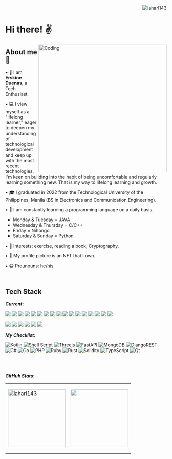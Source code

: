 <p align="right"> <img src="https://komarev.com/ghpvc/?username=laharl143&label=Profile%20views&color=0e75b6&style=flat" alt="laharl143" /> </p>
<h1 align="left">Hi there! ✌</h1>

<img align="right" alt="Coding" width="400" src="https://media1.giphy.com/media/5eLDrEaRGHegx2FeF2/giphy.gif?cid=ecf05e47wp91l6wds6rlx7p3674si5t3x4a1s3vo6j9nqnbe&rid=giphy.gif&ct=s">

<h2>About me 👦</h2>
<p>• 👀 I am <strong>Erskine Duenas</strong>, a Tech Enthusiast. </p>
<p>• 💻 I view myself as a "lifelong learner," eager to deepen my understanding of technological development and keep up with the most recent technologies. I'm keen on building into the habit of being uncomfortable and regularly learning something new. That is my way to lifelong learning and growth. </p>
<p>• 🎓 I graduated in 2022 from the Technological University of the Philippines, Manila (BS in Electronics and Communication Engineering).</p>
<p>• 🌱 I am constantly learning a programming language on a daily basis.</p>
<ul type="square">
<li>Monday & Tuesday = JAVA</li>
<li>Wednesday & Thursday = C/C++</li>
<li>Friday = Nihongo</li>
<li>Saturday & Sunday = Python</li>
</ul>
<p>• 📌 Interests: exercise, reading a book, Cryptography.</p>
<!--<p>• 💼 As a freelancer, I'm currently working on a web3/blockchain company called DRDC(https://wearedrdc.io/). -->
<p>• 🐒 My profile picture is an NFT that I own.</p>
<p>• 😀 Prounouns: he/his</p>


<!----------------
laharl143/laharl143 is a ✨ special ✨ repository because its `README.md` (this file) appears on your GitHub profile.
You can click the Preview link to take a look at your changes.
------------->
<br>
<h2>Tech Stack</h2>

<b>*Current*:</b> 

<p align="left">

<img src="https://img.shields.io/badge/java-%23ED8B00.svg?style=for-the-badge&logo=java&logoColor=white">
<img src="https://img.shields.io/badge/c++-%2300599C.svg?style=for-the-badge&logo=c%2B%2B&logoColor=white">
<img src="https://img.shields.io/badge/python-3670A0?style=for-the-badge&logo=python&logoColor=ffdd54"> 
<img src="https://img.shields.io/badge/javascript-%23323330.svg?style=for-the-badge&logo=javascript&logoColor=%23F7DF1E"> 
<img src="https://img.shields.io/badge/html5-%23E34F26.svg?style=for-the-badge&logo=html5&logoColor=white"> 
<img src="https://img.shields.io/badge/css3-%231572B6.svg?style=for-the-badge&logo=css3&logoColor=white">  
<img src="https://img.shields.io/badge/bootstrap-%23563D7C.svg?style=for-the-badge&logo=bootstrap&logoColor=white"> 
<img src="https://img.shields.io/badge/github-%23121011.svg?style=for-the-badge&logo=github&logoColor=white"> 
<img src="https://img.shields.io/badge/git-%23F05033.svg?style=for-the-badge&logo=git&logoColor=white"> 
<img src="https://img.shields.io/badge/gitlab-%23181717.svg?style=for-the-badge&logo=gitlab&logoColor=white"> 
<img src="https://img.shields.io/badge/mysql-%2300f.svg?style=for-the-badge&logo=mysql&logoColor=white"> 
<img src="https://img.shields.io/badge/OCTAVE-darkblue?style=for-the-badge&logo=octave&logoColor=fcd683"> 
<img src="https://img.shields.io/badge/Visual%20Studio%20Code-0078d7.svg?style=for-the-badge&logo=visual-studio-code&logoColor=white">
<img src="https://img.shields.io/badge/jquery-%230769AD.svg?style=for-the-badge&logo=jquery&logoColor=white">
<img src="https://img.shields.io/badge/node.js-6DA55F?style=for-the-badge&logo=node.js&logoColor=white">
<img src="https://img.shields.io/badge/express.js-%23404d59.svg?style=for-the-badge&logo=express&logoColor=%2361DAFB">
<img src="https://img.shields.io/badge/react-%2320232a.svg?style=for-the-badge&logo=react&logoColor=%2361DAFB">
</p>

<p align="left">
<img src="https://img.shields.io/badge/adobe-%23FF0000.svg?style=for-the-badge&logo=adobe&logoColor=white"> 
<img src="https://img.shields.io/badge/adobe%20photoshop-%2331A8FF.svg?style=for-the-badge&logo=adobe%20photoshop&logoColor=white"> 
<img src="https://img.shields.io/badge/Adobe%20After%20Effects-9999FF.svg?style=for-the-badge&logo=Adobe%20After%20Effects&logoColor=white"> 
<img src="https://img.shields.io/badge/adobe%20illustrator-%23FF9A00.svg?style=for-the-badge&logo=adobe%20illustrator&logoColor=white"> 
<img src="https://img.shields.io/badge/Adobe%20Lightroom-31A8FF.svg?style=for-the-badge&logo=Adobe%20Lightroom&logoColor=white"> 
<img src="https://img.shields.io/badge/Adobe%20Premiere%20Pro-9999FF.svg?style=for-the-badge&logo=Adobe%20Premiere%20Pro&logoColor=white"> 

</p>


<b>*My Checklist*:</b> 

<p align="left">

![Kotlin](https://img.shields.io/badge/kotlin-%237F52FF.svg?style=for-the-badge&logo=kotlin&logoColor=white)
![Shell Script](https://img.shields.io/badge/shell_script-%23121011.svg?style=for-the-badge&logo=gnu-bash&logoColor=white)
![Threejs](https://img.shields.io/badge/threejs-black?style=for-the-badge&logo=three.js&logoColor=white)
![FastAPI](https://img.shields.io/badge/FastAPI-005571?style=for-the-badge&logo=fastapi)
![MongoDB](https://img.shields.io/badge/MongoDB-%234ea94b.svg?style=for-the-badge&logo=mongodb&logoColor=white)
![DjangoREST](https://img.shields.io/badge/DJANGO-REST-ff1709?style=for-the-badge&logo=django&logoColor=white&color=ff1709&labelColor=gray)
![C#](https://img.shields.io/badge/c%23-%23239120.svg?style=for-the-badge&logo=c-sharp&logoColor=white)
![Go](https://img.shields.io/badge/go-%2300ADD8.svg?style=for-the-badge&logo=go&logoColor=white)
![PHP](https://img.shields.io/badge/php-%23777BB4.svg?style=for-the-badge&logo=php&logoColor=white)
![Ruby](https://img.shields.io/badge/ruby-%23CC342D.svg?style=for-the-badge&logo=ruby&logoColor=white)
![Rust](https://img.shields.io/badge/rust-%23000000.svg?style=for-the-badge&logo=rust&logoColor=white)
![Solidity](https://img.shields.io/badge/Solidity-%23363636.svg?style=for-the-badge&logo=solidity&logoColor=white)
![TypeScript](https://img.shields.io/badge/typescript-%23007ACC.svg?style=for-the-badge&logo=typescript&logoColor=white)
![Qt](https://img.shields.io/badge/Qt-%23217346.svg?style=for-the-badge&logo=Qt&logoColor=white)

</p>

<br>
<br>

<b>*GitHub Stats*:</b> 
  
  <b> </b> 
  
<p align="center">
<table>
<tr>

  <td>
  <p><img align="center" src="https://github-readme-streak-stats.herokuapp.com/?user=laharl143&&theme=tokyonight&hide_border=true" alt="laharl143" height="180rem"/></p>
  </td>
    
  <td> 
<a href="https://github.com/laharl143"><img align="center" src="https://github-readme-stats.vercel.app/api/top-langs/?username=laharl143&layout=compact&theme=tokyonight&hide_border=true" height="180rem"/></a>
  </td>
  
  
</tr>
</table>
</p>


<!--------------------

<td>
  <a href="https://github.com/laharl143">
  <img align="center" src="https://github-readme-stats.vercel.app/api?username=laharl143&show_icons=true&include_all_commits=true&theme=radical&hide_border=true" alt="laharl143's Github Stats" height="180rem" />
  </a>
  </td>

<p><img align="center" src="https://github-readme-streak-stats.herokuapp.com/?user=laharl143&&theme=radical" alt="laharl143" /></p>
<p>&nbsp;<img align="center" src="https://github-readme-stats.vercel.app/api?username=laharl143&show_icons=true&locale=en&theme=radical" alt="laharl143" /></p>


<p align="left"> <a href="https://github.com/ryo-ma/github-profile-trophy"><img src="https://github-profile-trophy.vercel.app/?username=laharl143" alt="laharl143" /></a> </p>


  
-------------------->
